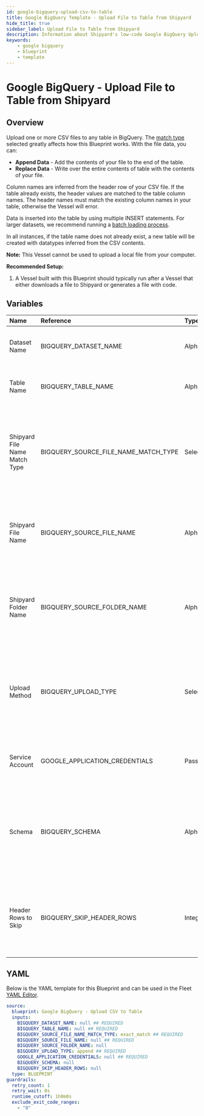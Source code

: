 ```yaml
---
id: google-bigquery-upload-csv-to-table
title: Google BigQuery Template - Upload File to Table from Shipyard
hide_title: true
sidebar_label: Upload File to Table from Shipyard
description: Information about Shipyard's low-code Google BigQuery Upload File to Table from Shipyard blueprint. Upload a CSV file to any table in Google BigQuery. 
keywords:
    - google bigquery
    - blueprint
    - template
---
```


# Google BigQuery - Upload File to Table from Shipyard

## Overview
Upload one or more CSV files to any table in BigQuery. The [match type](https://www.shipyardapp.com/docs/reference/blueprint-library/match-type/) selected greatly affects how this Blueprint works. With the file data, you can:
- **Append Data** - Add the contents of your file to the end of the table.
- **Replace Data** - Write over the entire contents of table with the contents of your file.

Column names are inferred from the header row of your CSV file. If the table already exists, the header values are matched to the table column names. The header names must match the existing column names in your table, otherwise the Vessel will error.

Data is inserted into the table by using multiple INSERT statements. For larger datasets, we recommend running a [batch loading process](https://cloud.google.com/bigquery/docs/batch-loading-data#python).

In all instances, if the table name does not already exist, a new table will be created with datatypes inferred from the CSV contents.

**Note:** This Vessel cannot be used to upload a local file from your computer.

**Recommended Setup:**

1. A Vessel built with this Blueprint should typically run after a Vessel that either downloads a file to Shipyard or generates a file with code. 


## Variables

| Name | Reference | Type | Required | Default | Options | Description |
|:-----|:----------|:-----|:---------|:--------|:--------|:------------|
| Dataset Name | BIGQUERY_DATASET_NAME  | Alphanumeric |:white_check_mark: | - | - | Name of the dataset where the BigQuery table lives. |
| Table Name | BIGQUERY_TABLE_NAME  | Alphanumeric |:white_check_mark: | - | - | Name of the BigQuery table to upload the dataset to. |
| Shipyard File Name Match Type | BIGQUERY_SOURCE_FILE_NAME_MATCH_TYPE  | Select |:white_check_mark: | `exact_match` | Exact Match: `exact_match`<br></br><br></br>Regex Match: `regex_match`<br></br><br></br> | Determines if the text in "Local File Name" will look for one file with exact match, or multiple files using regex. |
| Shipyard File Name | BIGQUERY_SOURCE_FILE_NAME  | Alphanumeric |:white_check_mark: | - | - | Name of the target CSV file on Shipyard. Can be regex if "Match Type" is set accordingly. |
| Shipyard Folder Name | BIGQUERY_SOURCE_FOLDER_NAME  | Alphanumeric |:heavy_minus_sign: | - | - | Name of the local folder on Shipyard to upload the target file from. If left blank, will look in the home directory. |
| Upload Method | BIGQUERY_UPLOAD_TYPE  | Select |:white_check_mark: | `append` | Append Data: `append`<br></br><br></br>Overwrite Data: `overwrite`<br></br><br></br> | Determines how the data in your file(s) will be added to the table. |
| Service Account | GOOGLE_APPLICATION_CREDENTIALS  | Password |:white_check_mark: | - | - | JSON from a Google Cloud Service account key. |
| Schema | BIGQUERY_SCHEMA  | Alphanumeric |:heavy_minus_sign: | - | - | Schema for the uploaded dataset, formatted as a double-nested list. If left blank, it will be auto-detected. |
| Header Rows to Skip | BIGQUERY_SKIP_HEADER_ROWS  | Integer |:heavy_minus_sign: | `0` | - | Number of header rows to skip when inserting data. Only required if provided custom schema. |


## YAML
Below is the YAML template for this Blueprint and can be used in the Fleet [YAML Editor](../../reference/fleets/yaml-editor.md).
```yaml
source:
  blueprint: Google BigQuery - Upload CSV to Table
  inputs:
    BIGQUERY_DATASET_NAME: null ## REQUIRED
    BIGQUERY_TABLE_NAME: null ## REQUIRED
    BIGQUERY_SOURCE_FILE_NAME_MATCH_TYPE: exact_match ## REQUIRED
    BIGQUERY_SOURCE_FILE_NAME: null ## REQUIRED
    BIGQUERY_SOURCE_FOLDER_NAME: null 
    BIGQUERY_UPLOAD_TYPE: append ## REQUIRED
    GOOGLE_APPLICATION_CREDENTIALS: null ## REQUIRED
    BIGQUERY_SCHEMA: null 
    BIGQUERY_SKIP_HEADER_ROWS: null 
  type: BLUEPRINT
guardrails:
  retry_count: 1
  retry_wait: 0s
  runtime_cutoff: 1h0m0s
  exclude_exit_code_ranges:
    - "0"
```
